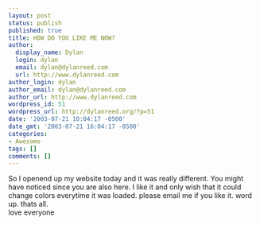 ```yaml
---
layout: post
status: publish
published: true
title: HOW DO YOU LIKE ME NOW?
author:
  display_name: Dylan
  login: dylan
  email: dylan@dylanreed.com
  url: http://www.dylanreed.com
author_login: dylan
author_email: dylan@dylanreed.com
author_url: http://www.dylanreed.com
wordpress_id: 51
wordpress_url: http://dylanreed.org/?p=51
date: '2003-07-21 10:04:17 -0500'
date_gmt: '2003-07-21 16:04:17 -0500'
categories:
- Awesome
tags: []
comments: []
---
```

<p>So I openend up my website today and it was really different. You might have noticed since you are also here. I like it and only wish that it could change colors everytime it was loaded. please email me if you like it. word up. thats all.<br />
love everyone</p>

